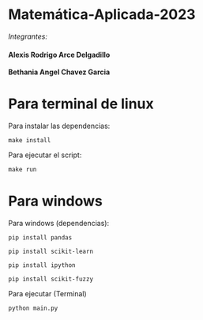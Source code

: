 # Matemática-Aplicada-2023
*Integrantes:* <br>
#### **Alexis Rodrigo Arce Delgadillo** <br>
**Bethania Angel Chavez Garcia** 

# Para terminal de linux
Para instalar las dependencias:
```
make install
```
Para ejecutar el script:
```python
make run
```

# Para windows 
Para windows (dependencias): 
```
pip install pandas
```
```
pip install scikit-learn
```
```
pip install ipython
```
```
pip install scikit-fuzzy
```
Para ejecutar (Terminal)

```
python main.py
```